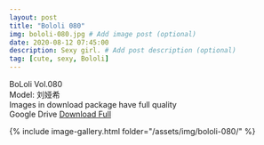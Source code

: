 ```yaml
---
layout: post
title: "Bololi 080"
img: bololi-080.jpg # Add image post (optional)
date: 2020-08-12 07:45:00
description: Sexy girl. # Add post description (optional)
tag: [cute, sexy, Bololi]
---
```

BoLoli Vol.080  
Model: 刘娅希                                                   
Images in download package have full quality                    
Google Drive [Download Full](http://gestyy.com/ewJNwX)

{% include image-gallery.html folder="/assets/img/bololi-080/" %}
